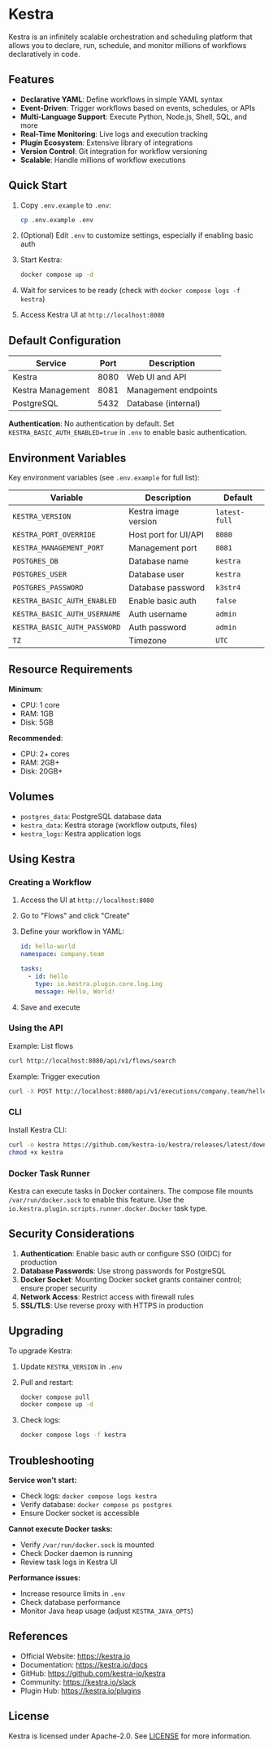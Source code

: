 # Kestra

Kestra is an infinitely scalable orchestration and scheduling platform that allows you to declare, run, schedule, and monitor millions of workflows declaratively in code.

## Features

- **Declarative YAML**: Define workflows in simple YAML syntax
- **Event-Driven**: Trigger workflows based on events, schedules, or APIs
- **Multi-Language Support**: Execute Python, Node.js, Shell, SQL, and more
- **Real-Time Monitoring**: Live logs and execution tracking
- **Plugin Ecosystem**: Extensive library of integrations
- **Version Control**: Git integration for workflow versioning
- **Scalable**: Handle millions of workflow executions

## Quick Start

1. Copy `.env.example` to `.env`:

   ```bash
   cp .env.example .env
   ```

2. (Optional) Edit `.env` to customize settings, especially if enabling basic auth

3. Start Kestra:

   ```bash
   docker compose up -d
   ```

4. Wait for services to be ready (check with `docker compose logs -f kestra`)

5. Access Kestra UI at `http://localhost:8080`

## Default Configuration

| Service           | Port | Description          |
| ----------------- | ---- | -------------------- |
| Kestra            | 8080 | Web UI and API       |
| Kestra Management | 8081 | Management endpoints |
| PostgreSQL        | 5432 | Database (internal)  |

**Authentication**: No authentication by default. Set `KESTRA_BASIC_AUTH_ENABLED=true` in `.env` to enable basic authentication.

## Environment Variables

Key environment variables (see `.env.example` for full list):

| Variable                     | Description          | Default       |
| ---------------------------- | -------------------- | ------------- |
| `KESTRA_VERSION`             | Kestra image version | `latest-full` |
| `KESTRA_PORT_OVERRIDE`       | Host port for UI/API | `8080`        |
| `KESTRA_MANAGEMENT_PORT`     | Management port      | `8081`        |
| `POSTGRES_DB`                | Database name        | `kestra`      |
| `POSTGRES_USER`              | Database user        | `kestra`      |
| `POSTGRES_PASSWORD`          | Database password    | `k3str4`      |
| `KESTRA_BASIC_AUTH_ENABLED`  | Enable basic auth    | `false`       |
| `KESTRA_BASIC_AUTH_USERNAME` | Auth username        | `admin`       |
| `KESTRA_BASIC_AUTH_PASSWORD` | Auth password        | `admin`       |
| `TZ`                         | Timezone             | `UTC`         |

## Resource Requirements

**Minimum**:

- CPU: 1 core
- RAM: 1GB
- Disk: 5GB

**Recommended**:

- CPU: 2+ cores
- RAM: 2GB+
- Disk: 20GB+

## Volumes

- `postgres_data`: PostgreSQL database data
- `kestra_data`: Kestra storage (workflow outputs, files)
- `kestra_logs`: Kestra application logs

## Using Kestra

### Creating a Workflow

1. Access the UI at `http://localhost:8080`
2. Go to "Flows" and click "Create"
3. Define your workflow in YAML:

    ```yaml
    id: hello-world
    namespace: company.team

    tasks:
      - id: hello
        type: io.kestra.plugin.core.log.Log
        message: Hello, World!
    ```

4. Save and execute

### Using the API

Example: List flows

```bash
curl http://localhost:8080/api/v1/flows/search
```

Example: Trigger execution

```bash
curl -X POST http://localhost:8080/api/v1/executions/company.team/hello-world
```

### CLI

Install Kestra CLI:

```bash
curl -o kestra https://github.com/kestra-io/kestra/releases/latest/download/kestra
chmod +x kestra
```

### Docker Task Runner

Kestra can execute tasks in Docker containers. The compose file mounts `/var/run/docker.sock` to enable this feature. Use the `io.kestra.plugin.scripts.runner.docker.Docker` task type.

## Security Considerations

1. **Authentication**: Enable basic auth or configure SSO (OIDC) for production
2. **Database Passwords**: Use strong passwords for PostgreSQL
3. **Docker Socket**: Mounting Docker socket grants container control; ensure proper security
4. **Network Access**: Restrict access with firewall rules
5. **SSL/TLS**: Use reverse proxy with HTTPS in production

## Upgrading

To upgrade Kestra:

1. Update `KESTRA_VERSION` in `.env`
2. Pull and restart:

   ```bash
   docker compose pull
   docker compose up -d
   ```

3. Check logs:

   ```bash
   docker compose logs -f kestra
   ```

## Troubleshooting

**Service won't start:**

- Check logs: `docker compose logs kestra`
- Verify database: `docker compose ps postgres`
- Ensure Docker socket is accessible

**Cannot execute Docker tasks:**

- Verify `/var/run/docker.sock` is mounted
- Check Docker daemon is running
- Review task logs in Kestra UI

**Performance issues:**

- Increase resource limits in `.env`
- Check database performance
- Monitor Java heap usage (adjust `KESTRA_JAVA_OPTS`)

## References

- Official Website: <https://kestra.io>
- Documentation: <https://kestra.io/docs>
- GitHub: <https://github.com/kestra-io/kestra>
- Community: <https://kestra.io/slack>
- Plugin Hub: <https://kestra.io/plugins>

## License

Kestra is licensed under Apache-2.0. See [LICENSE](https://github.com/kestra-io/kestra/blob/develop/LICENSE) for more information.
